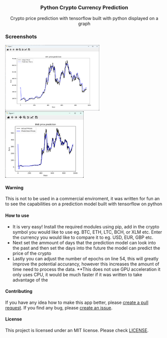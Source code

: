 

<div><h3 align="center">Python Crypto Currency Prediction</h3></div>
<p align="center">Crypto price prediction with tensorflow built with python displayed on a graph</p>
<p align="center">
</p>

### Screenshots
<p float="left">
  <img alt="BTC Page" src="assets/python_CBc9wZWEiH.png" width="300"/>
  <img alt="BNB Page" src="assets/python_O3a9itTWhc.png" width="250"/>
</p>

#### Warning
This is not to be used in a commercial enviroment, it was written for fun an to see the capabilities on a prediction model built with tensorflow on python 

#### How to use
- It is very easy! Install the required modules using pip, add in the crypto symbol you would like to use eg. BTC, ETH, LTC, BCH, or XLM etc. Enter the currency you would like to compare it to eg. USD, EUR, GBP etc.
- Next set the ammount of days that the prediction model can look into the past and then set the days into the future the model can predict the price of the crypto
- Lastly you can adjust the number of epochs on line 54, this will greatly improve the potential accurancy, however this increases the amount of time need to process the data.
**This does not use GPU acceleration it only uses CPU, it would be much faster if it was written to take advantage of the 

#### Contributing
If you have any idea how to make this app better, please [create a pull request](https://github.com/JaredWestley/Python-Crypto-Currency-Prediction/compare). If you find any bug, please [create an issue](https://github.com/JaredWestley/Python-Crypto-Currency-Prediction/issues/new).

#### License
This project is licensed under an MIT license. Please check [LICENSE](LICENSE).
